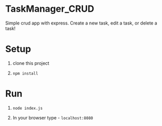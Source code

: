 # TaskManager_CRUD

Simple crud app with express. Create a new task, edit a task, or delete a task!

# Setup

1. clone this project

2. ```
   npm install
   ```

# Run

1. ```
   node index.js
   ```

2. In your browser type - `localhost:8080`
